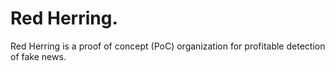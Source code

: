 # Red Herring.
Red Herring is a proof of concept (PoC) organization for profitable detection of fake news.